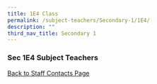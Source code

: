 ```yaml
---
title: 1E4 Class
permalink: /subject-teachers/Secondary-1/1E4/
description: ""
third_nav_title: Secondary 1
---
```

### Sec 1E4 Subject Teachers

 
 
[Back to Staff Contacts Page](https://staging.d1w3gt6qa53vq2.amplifyapp.com/about-us/school-staff-contacts/)
